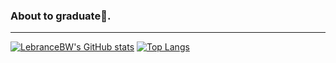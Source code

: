 ### About to graduate:school:.

---

[![LebranceBW's GitHub stats](https://github-readme-stats.vercel.app/api?username=LebranceBW)](https://github.com/anuraghazra/github-readme-stats)
[![Top Langs](https://github-readme-stats.vercel.app/api/top-langs/?username=LebranceBW&layout=compact)](https://github.com/anuraghazra/github-readme-stats)


<!--
**LebranceBW/LebranceBW** is a ✨ _special_ ✨ repository because its `README.md` (this file) appears on your GitHub profile.

Here are some ideas to get you started:

- 🔭 I’m currently working on ...
- 🌱 I’m currently learning ...
- 👯 I’m looking to collaborate on ...
- 🤔 I’m looking for help with ...
- 💬 Ask me about ...
- 📫 How to reach me: ...
- 😄 Pronouns: ...
- ⚡ Fun fact: ...
-->

